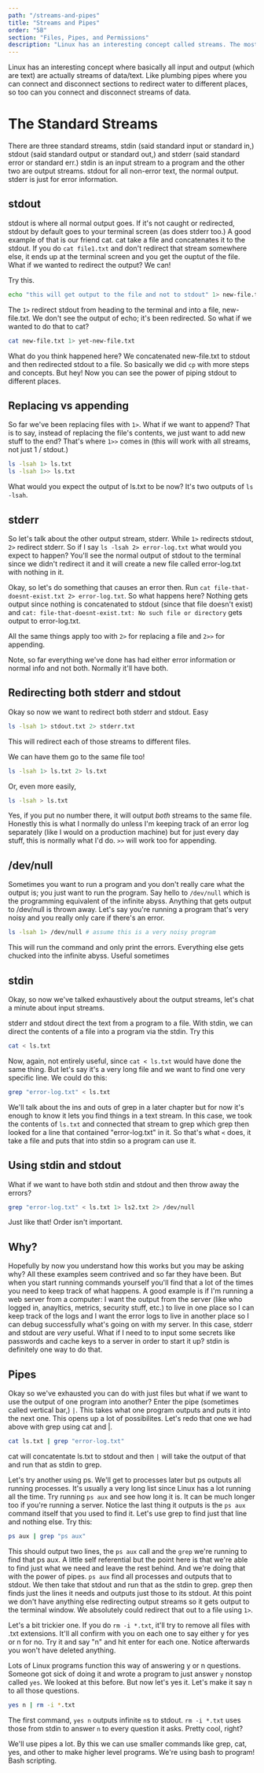 ```yaml
---
path: "/streams-and-pipes"
title: "Streams and Pipes"
order: "5B"
section: "Files, Pipes, and Permissions"
description: "Linux has an interesting concept called streams. The most common of these are stdout, stderr, and stdin. Brian goes over what streams are and how to pipe them together."
---
```


Linux has an interesting concept where basically all input and output (which are text) are actually streams of data/text. Like plumbing pipes where you can connect and disconnect sections to redirect water to different places, so too can you connect and disconnect streams of data.

# The Standard Streams

There are three standard streams, stdin (said standard input or standard in,) stdout (said standard output or standard out,) and stderr (said standard error or standard err.) stdin is an input stream to a program and the other two are output streams. stdout for all non-error text, the normal output. stderr is just for error information.

## stdout

stdout is where all normal output goes. If it's not caught or redirected, stdout by default goes to your terminal screen (as does stderr too.) A good example of that is our friend cat. cat take a file and concatenates it to the stdout. If you do `cat file1.txt` and don't redirect that stream somewhere else, it ends up at the terminal screen and you get the ouptut of the file. What if we wanted to redirect the output? We can!

Try this.

```bash
echo "this will get output to the file and not to stdout" 1> new-file.txt
```

The `1>` redirect stdout from heading to the terminal and into a file, new-file.txt. We don't see the output of echo; it's been redirected. So what if we wanted to do that to cat?

```bash
cat new-file.txt 1> yet-new-file.txt
```

What do you think happened here? We concatenated new-file.txt to stdout and then redirected stdout to a file. So basically we did `cp` with more steps and concepts. But hey! Now you can see the power of piping stdout to different places.

## Replacing vs appending

So far we've been replacing files with `1>`. What if we want to append? That is to say, instead of replacing the file's contents, we just want to add new stuff to the end? That's where `1>>` comes in (this will work with all streams, not just 1 / stdout.)

```bash
ls -lsah 1> ls.txt
ls -lsah 1>> ls.txt
```

What would you expect the output of ls.txt to be now? It's two outputs of `ls -lsah`.

## stderr

So let's talk about the other output stream, stderr. While `1>` redirects stdout, `2>` redirect stderr. So if I say `ls -lsah 2> error-log.txt` what would you expect to happen? You'll see the normal output of stdout to the terminal since we didn't redirect it and it will create a new file called error-log.txt with nothing in it.

Okay, so let's do something that causes an error then. Run `cat file-that-doesnt-exist.txt 2> error-log.txt`. So what happens here? Nothing gets output since nothing is concatenated to stdout (since that file doesn't exist) and `cat: file-that-doesnt-exist.txt: No such file or directory` gets output to error-log.txt.

All the same things apply too with `2>` for replacing a file and `2>>` for appending.

Note, so far everything we've done has had either error information or normal info and not both. Normally it'll have both.

## Redirecting both stderr and stdout

Okay so now we want to redirect both stderr and stdout. Easy

```bash
ls -lsah 1> stdout.txt 2> stderr.txt
```

This will redirect each of those streams to different files.

We can have them go to the same file too!

```bash
ls -lsah 1> ls.txt 2> ls.txt
```

Or, even more easily,

```bash
ls -lsah > ls.txt
```

Yes, if you put no number there, it will output _both_ streams to the same file. Honestly this is what I normally do unless I'm keeping track of an error log separately (like I would on a production machine) but for just every day stuff, this is normally what I'd do. `>>` will work too for appending.

## /dev/null

Sometimes you want to run a program and you don't really care what the output is; you just want to run the program. Say hello to `/dev/null` which is the programming equivalent of the infinite abyss. Anything that gets output to /dev/null is thrown away. Let's say you're running a program that's very noisy and you really only care if there's an error.

```bash
ls -lsah 1> /dev/null # assume this is a very noisy program
```

This will run the command and only print the errors. Everything else gets chucked into the infinite abyss. Useful sometimes

## stdin

Okay, so now we've talked exhaustively about the output streams, let's chat a minute about input streams.

stderr and stdout direct the text from a program to a file. With stdin, we can direct the contents of a file into a program via the stdin. Try this

```bash
cat < ls.txt
```

Now, again, not entirely useful, since `cat < ls.txt` would have done the same thing. But let's say it's a very long file and we want to find one very specific line. We could do this:

```bash
grep "error-log.txt" < ls.txt
```

We'll talk about the ins and outs of grep in a later chapter but for now it's enough to know it lets you find things in a text stream. In this case, we took the contents of `ls.txt` and connected that stream to grep which grep then looked for a line that contained "error-log.txt" in it. So that's what `<` does, it take a file and puts that into stdin so a program can use it.

## Using stdin and stdout

What if we want to have both stdin and stdout and then throw away the errors?

```bash
grep "error-log.txt" < ls.txt 1> ls2.txt 2> /dev/null
```

Just like that! Order isn't important.

## Why?

Hopefully by now you understand how this works but you may be asking why? All these examples seem contrived and so far they have been. But when you start running commands yourself you'll find that a lot of the times you need to keep track of what happens. A good example is if I'm running a web server from a computer: I want the output from the server (like who logged in, anayltics, metrics, security stuff, etc.) to live in one place so I can keep track of the logs and I want the error logs to live in another place so I can debug successfully what's going on with my server. In this case, stderr and stdout are _very_ useful. What if I need to to input some secrets like passwords and cache keys to a server in order to start it up? stdin is definitely one way to do that.

## Pipes

Okay so we've exhausted you can do with just files but what if we want to use the output of one program into another? Enter the pipe (sometimes called vertical bar,) `|`. This takes what one program outputs and puts it into the next one. This opens up a lot of possibilites. Let's redo that one we had above with grep using cat and |.

```bash
cat ls.txt | grep "error-log.txt"
```

cat will concatentate ls.txt to stdout and then `|` will take the output of that and run that as stdin to grep.

Let's try another using ps. We'll get to processes later but ps outputs all running processes. It's usually a very long list since Linux has a lot running all the time. Try running `ps aux` and see how long it is. It can be much longer too if you're running a server. Notice the last thing it outputs is the `ps aux` command itself that you used to find it. Let's use grep to find just that line and nothing else. Try this:

```bash
ps aux | grep "ps aux"
```

This should output two lines, the `ps aux` call and the `grep` we're running to find that ps aux. A little self referential but the point here is that we're able to find just what we need and leave the rest behind. And we're doing that with the power of pipes. `ps aux` find all processes and outputs that to stdout. We then take that stdout and run that as the stdin to grep. grep then finds just the lines it needs and outputs just those to its stdout. At this point we don't have anything else redirecting output streams so it gets output to the terminal window. We absolutely could redirect that out to a file using `1>`.

Let's a bit trickier one. If you do `rm -i *.txt`, it'll try to remove all files with .txt extensions. It'll all confirm with you on each one to say either y for yes or n for no. Try it and say "n" and hit enter for each one. Notice afterwards you won't have deleted anything.

Lots of Linux programs function this way of answering y or n questions. Someone got sick of doing it and wrote a program to just answer `y` nonstop called `yes`. We looked at this before. But now let's yes it. Let's make it say n to all those questions.

```bash
yes n | rm -i *.txt
```

The first command, `yes n` outputs infinite `n`s to stdout. `rm -i *.txt` uses those from stdin to answer `n` to every question it asks. Pretty cool, right?

We'll use pipes a lot. By this we can use smaller commands like grep, cat, yes, and other to make higher level programs. We're using bash to program! Bash scripting.
